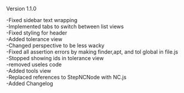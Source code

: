 Version 1.1.0

-Fixed sidebar text wrapping  
-Implemented tabs to switch between list views  
-Fixed styling for header   
-Added tolerance view  
-Changed perspective to be less wacky  
-Fixed all assertion errors by making finder,apt, and tol global in file.js  
-Stopped showing ids in tolerance view  
-removed useles code  
-Added tools view  
-Replaced references to StepNCNode with NC.js  
-Added Changelog


